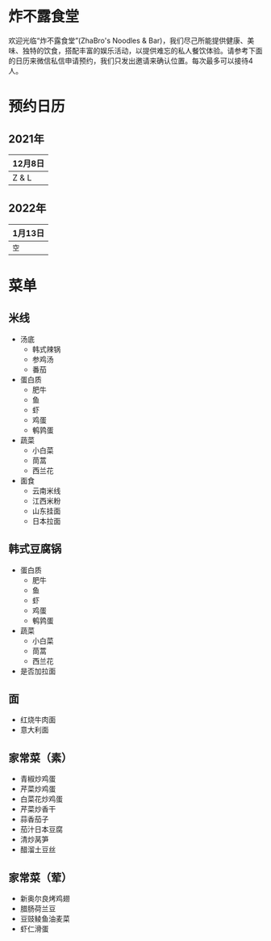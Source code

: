# 炸不露食堂

欢迎光临“炸不露食堂”(ZhaBro's Noodles & Bar)，我们尽己所能提供健康、美味、独特的饮食，搭配丰富的娱乐活动，以提供难忘的私人餐饮体验。请参考下面的日历来微信私信申请预约，我们只发出邀请来确认位置。每次最多可以接待4人。

# 预约日历
## 2021年

|12月8日|
| - |
| Z & L |

## 2022年

|1月13日|
| - |
| `空` |

# 菜单
## 米线
- 汤底
  - 韩式辣锅
  - 参鸡汤
  - 番茄
- 蛋白质
  - 肥牛
  - 鱼
  - 虾
  - 鸡蛋
  - 鹌鹑蛋
- 蔬菜
  - 小白菜
  - 茼蒿
  - 西兰花
- 面食
  - 云南米线
  - 江西米粉
  - 山东挂面
  - 日本拉面
## 韩式豆腐锅
- 蛋白质
  - 肥牛
  - 鱼
  - 虾
  - 鸡蛋
  - 鹌鹑蛋
- 蔬菜
  - 小白菜
  - 茼蒿
  - 西兰花
- 是否加拉面
## 面
- 红烧牛肉面
- 意大利面
## 家常菜（素）
- 青椒炒鸡蛋
- 芹菜炒鸡蛋
- 白菜花炒鸡蛋
- 芹菜炒香干
- 蒜香茄子
- 茄汁日本豆腐
- 清炒莴笋
- 醋溜土豆丝
## 家常菜（荤）
- 新奥尔良烤鸡翅
- 腊肠荷兰豆
- 豆豉鲮鱼油麦菜
- 虾仁滑蛋
